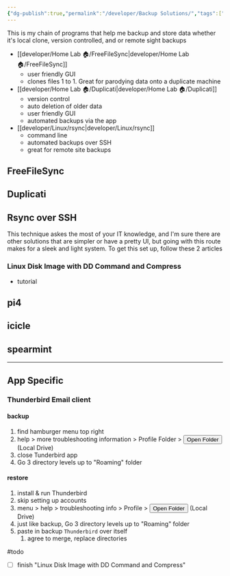 ```yaml
---
{"dg-publish":true,"permalink":"/developer/Backup Solutions/","tags":["linux","Thunderbird","flstudio","music"],"noteIcon":""}
---
```




This is my chain of programs that help me backup and store data whether it's local clone, version controlled, and or remote sight backups

- [[developer/Home Lab 🏠/FreeFileSync\|developer/Home Lab 🏠/FreeFileSync]]
	- user friendly GUI
	- clones files 1 to 1. Great for parodying data onto a duplicate machine
- [[developer/Home Lab 🏠/Duplicati\|developer/Home Lab 🏠/Duplicati]]
	- version control
	- auto deletion of older data
	- user friendly GUI
	- automated backups via the app
- [[developer/Linux/rsync\|developer/Linux/rsync]]
	- command line
	- automated backups over SSH
	- great for remote site backups


## FreeFileSync

## Duplicati

## Rsync over SSH

This technique askes the most of your IT knowledge, and I'm sure there are other solutions that are simpler or have a pretty UI, but going with this route makes for a sleek and light system. To get this set up, follow these 2 articles 

### Linux Disk Image with DD Command and Compress
- tutorial

## pi4

## icicle

## spearmint 

---
## App Specific

### Thunderbird Email client
#### backup
1. find hamburger menu top right
2. help > more troubleshooting information > Profile Folder > <button>Open Folder</button> (Local Drive)
3. close Tunderbird app
4. Go 3 directory levels up to "Roaming" folder

#### restore
1. install & run Thunderbird
2. skip setting up accounts
3. menu > help > troubleshooting info > Profile > <button>Open Folder</button> (Local Drive)
4. just like backup, Go 3 directory levels up to "Roaming" folder
5. paste in backup `Thunderbird` over itself
	1. agree to merge, replace directories


#todo
- [ ] finish "Linux Disk Image with DD Command and Compress"